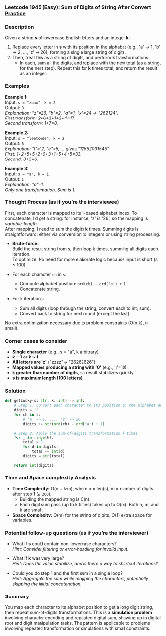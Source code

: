 ### Leetcode 1945 (Easy): Sum of Digits of String After Convert [Practice](https://leetcode.com/problems/sum-of-digits-of-string-after-convert)

### Description  
Given a string **s** of lowercase English letters and an integer **k**:  
1. Replace every letter in **s** with its position in the alphabet (e.g., 'a' → 1, 'b' → 2, …, 'z' → 26), forming a single large string of digits.  
2. Then, treat this as a string of digits, and perform **k** transformations:  
   - In each, sum all the digits, and replace with the new total (as a string, for the next step).
Repeat this for **k** times total, and return the result as an integer.

### Examples  

**Example 1:**  
Input: `s = "zbax", k = 2`  
Output: `8`  
*Explanation: "z"=26, "b"=2, "a"=1, "x"=24 → "262124".  
First transform: 2+6+2+1+2+4=17.  
Second transform: 1+7=8.*

**Example 2:**  
Input: `s = "leetcode", k = 2`  
Output: `6`  
*Explanation: "l"=12, "e"=5, ... gives "12552031545".  
First: 1+2+5+5+2+0+3+1+5+4+5=33.  
Second: 3+3=6.*

**Example 3:**  
Input: `s = "a", k = 1`  
Output: `1`  
*Explanation: "a"=1.  
Only one transformation. Sum is 1.*

### Thought Process (as if you’re the interviewee)  
First, each character is mapped to its 1-based alphabet index. To concatenate, I’d get a string: for instance, 'z' is '26', so the mapping is *variable-length*.  
After mapping, I need to sum the digits **k** times. Summing digits is straightforward: either via conversion to integers or using string processing.  

- **Brute-force:**  
  Build the result string from s, then loop k times, summing all digits each iteration.  
  To optimize: No need for more elaborate logic because input is short (s ≤ 100).

- For each character `ch` in `s`:
    - Compute alphabet position: `ord(ch) - ord('a') + 1`
    - Concatenate string.
- For k iterations: 
    - Sum all digits (loop through the string, convert each to int, sum).
    - Convert back to string for next round (except the last).

No extra optimization necessary due to problem constraints (O(n⋅k), n small).

### Corner cases to consider  
- **Single character** (e.g., s = "a", k arbitrary)  
- **k = 1** or **k > 1**
- **All letters are 'z'** ("zzzz"→ "26262626")  
- **Mapped values producing a string with '0'** (e.g., 'j'=10)  
- **k greater than number of digits**, so result stabilizes quickly.  
- **s is maximum length (100 letters)**

### Solution

```python
def getLucky(s: str, k: int) -> int:
    # Step 1: Convert each character to its position in the alphabet and concatenate
    digits = ''
    for ch in s:
        # 'a' -> 1, ..., 'z' -> 26
        digits += str(ord(ch) - ord('a') + 1)
    
    # Step 2: Apply the sum-of-digits transformation k times
    for _ in range(k):
        total = 0
        for d in digits:
            total += int(d)
        digits = str(total)
    
    return int(digits)
```

### Time and Space complexity Analysis  

- **Time Complexity:** O(n + k·m), where n = len(s), m = number of digits after step 1 (`≤ 200`).
  - Building the mapped string is O(n).
  - Each digit sum pass (up to k times) takes up to O(m). Both n, m, and k are small.
- **Space Complexity:** O(m) for the string of digits, O(1) extra space for variables.

### Potential follow-up questions (as if you’re the interviewer)  

- What if **s** could contain non-lowercase characters?  
  *Hint: Consider filtering or error-handling for invalid input.*

- What if **k** was very large?  
  *Hint: Does the value stabilize, and is there a way to shortcut iterations?*

- Could you do step 1 and the first sum in a single loop?  
  *Hint: Aggregate the sum while mapping the characters, potentially skipping the initial concatenation.*

### Summary
You map each character to its alphabet position to get a long digit string, then repeat sum-of-digits transformations. This is a **simulation problem** involving character encoding and repeated digital sum, showing up in digital root and digit manipulation tasks. The pattern is applicable to problems involving repeated transformation or simulations with small constraints.
